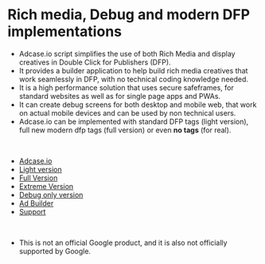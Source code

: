 Rich media, Debug and modern DFP implementations
======================================================

- Adcase.io script simplifies the use of both Rich Media and display creatives in Double Click for Publishers (DFP).
- It provides a builder application to help build rich media creatives that work seamlessly in DFP, with no technical coding knowledge needed.
- It is a high performance solution that uses secure safeframes, for standard websites as well as for single page apps and PWAs.
- It can create debug screens for both desktop and mobile web, that work on actual mobile devices and can be used by non technical users.
- Adcase.io can be implemented with standard DFP tags (light version), full new modern dfp tags (full version) or even **no tags** (for real).

&nbsp;
* [Adcase.io](https://github.com/Adcase/adcase.js/wiki/home)
* [Light version](https://github.com/Adcase/adcase.js/wiki/Light-version)
* [Full Version](https://github.com/Adcase/adcase.js/wiki/Full-version)
* [Extreme Version](https://github.com/Adcase/adcase.js/wiki/extreme-version)
* [Debug only version](https://github.com/Adcase/adcase.js/wiki/Debug-only-version)
* [Ad Builder](https://github.com/Adcase/adcase.js/wiki/builder)
* [Support](https://github.com/Adcase/adcase.js/wiki/support)

&nbsp;
- This is not an official Google product, and it is also not officially supported by Google.
